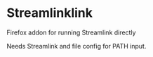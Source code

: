 # Streamlinklink
Firefox addon for running Streamlink directly

Needs Streamlink and file config for PATH input.
